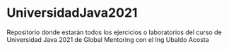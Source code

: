 # UniversidadJava2021
Repositorio donde estarán todos los ejercicios o laboratorios del curso de Universidad Java 2021 de Global Mentoring con el Ing Ubaldo Acosta
